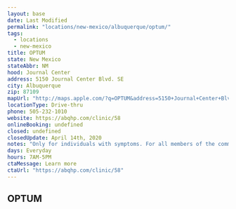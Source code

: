 ```yaml
---
layout: base
date: Last Modified
permalink: "locations/new-mexico/albuquerque/optum/"
tags:
  - locations
  - new-mexico
title: OPTUM 
state: New Mexico
stateAbbr: NM
hood: Journal Center
address: 5150 Journal Center Blvd. SE
city: Albuquerque
zip: 87109
mapUrl: "http://maps.apple.com/?q=OPTUM&address=5150+Journal+Center+Blvd+SE,Albuquerque,New+Mexico,87109"
locationType: Drive-thru
phone: 505-232-1010
website: https://abqhp.com/clinic/58
onlineBooking: undefined
closed: undefined
closedUpdate: April 14th, 2020
notes: "Only for individuals with symptoms. For all members of the community. Requires phone screen."
days: Everyday
hours: 7AM-5PM
ctaMessage: Learn more
ctaUrl: "https://abqhp.com/clinic/58"
---
```

## OPTUM 